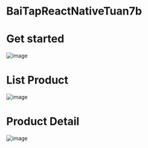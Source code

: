# BaiTapReactNativeTuan7b

<h1>Get started</h1>

![image](https://github.com/nguyenhieu1435/BaiTapReactNativeTuan7b/assets/70377398/97ca9aad-0556-4123-97fa-624417768cc4)

<h1>List Product</h1>

![image](https://github.com/nguyenhieu1435/BaiTapReactNativeTuan7b/assets/70377398/78d80cf6-d5a2-43d1-9210-2a162ab86a0b)

<h1>Product Detail</h1>

![image](https://github.com/nguyenhieu1435/BaiTapReactNativeTuan7b/assets/70377398/f7977399-12d1-4891-b6fa-980547fbf2c5)
